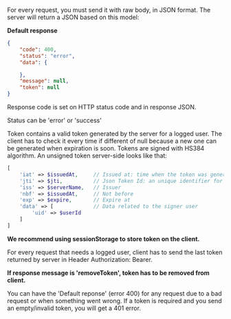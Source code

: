 For every request, you must send it with raw body, in JSON format. The server will return a JSON based on this model:

**Default response**
```json
{
	"code": 400,
	"status": "error",
	"data": {

	},
	"message": null,
	"token": null
}
```
Response code is set on HTTP status code and in response JSON.

Status can be 'error' or 'success'

Token contains a valid token generated by the server for a logged user. The client has to check it every time if different of null because a new one can be generated when expiration is soon.
Tokens are signed with HS384 algorithm.
An unsigned token server-side looks like that:
```php
[
	'iat' => $issuedAt,     // Issued at: time when the token was generated
	'jti' => $jti,          // Json Token Id: an unique identifier for the token
	'iss' => $serverName,   // Issuer
	'nbf' => $issuedAt,     // Not before
	'exp' => $expire,       // Expire at
	'data' => [             // Data related to the signer user
		'uid' => $userId
	]
]
```

**We recommend using sessionStorage to store token on the client.**

For every request that needs a logged user, client has to send the last token returned by server in Header Authorization: Bearer.

**If response message is 'removeToken', token has to be removed from client.**

You can have the 'Default reponse' (error 400) for any request due to a bad request or when something went wrong.
If a token is required and you send an empty/invalid token, you will get a 401 error.
